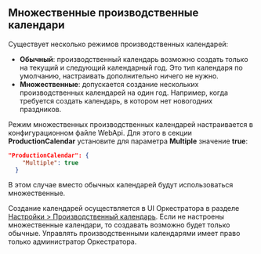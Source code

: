 ## Множественные производственные календари

Существует несколько режимов производственных календарей:
* **Обычный**: производственный календарь возможно создать только на текущий и следующий календарный год. Это тип календаря по умолчанию, настраивать дополнительно ничего не нужно.
* **Множественные**: допускается создание нескольких производственных календарей на один год. Например, когда требуется создать календарь, в котором нет новогодних праздников.

Режим множественных производственных календарей настраивается в конфигурационном файле WebApi. Для этого в секции **ProductionCalendar** установите для параметра **Multiple** значение **true**:

```json
"ProductionCalendar": {
    "Multiple": true
  }
```
В этом случае вместо обычных календарей будут использоваться множественные. 

Создание календарей осуществляется в UI Оркестратора в разделе [Настройки > Производственный календарь](https://docs.primo-rpa.ru/primo-rpa/orchestrator/settings/calendar). Если не настроены множественные календари, то создавать возможно будет только обычные. Управлять производственными календарями имеет право только администратор Оркестратора.


